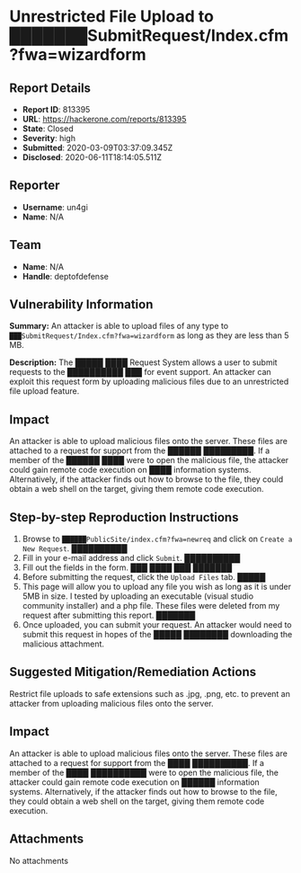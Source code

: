 # Unrestricted File Upload to ███████SubmitRequest/Index.cfm?fwa=wizardform

## Report Details
- **Report ID**: 813395
- **URL**: https://hackerone.com/reports/813395
- **State**: Closed
- **Severity**: high
- **Submitted**: 2020-03-09T03:37:09.345Z
- **Disclosed**: 2020-06-11T18:14:05.511Z

## Reporter
- **Username**: un4gi
- **Name**: N/A

## Team
- **Name**: N/A
- **Handle**: deptofdefense

## Vulnerability Information
**Summary:**
An attacker is able to upload files of any type to `███SubmitRequest/Index.cfm?fwa=wizardform` as long as they are less than 5 MB.

**Description:**
The █████ ████ Request System allows a user to submit requests to the ██████████ ███ for event support. An attacker can exploit this request form by uploading malicious files due to an unrestricted file upload feature.

## Impact
An attacker is able to upload malicious files onto the server. These files are attached to a request for support from the ██████ █████████. If a member of the ██████ ████ were to open the malicious file, the attacker could gain remote code execution on ████ information systems. Alternatively, if the attacker finds out how to browse to the file, they could obtain a web shell on the target, giving them remote code execution.

## Step-by-step Reproduction Instructions

1. Browse to `██████PublicSite/index.cfm?fwa=newreq` and click on `Create a New Request`.
██████████
2. Fill in your e-mail address and click `Submit`.
██████████
3. Fill out the fields in the form.
███
████
███
███████
4. Before submitting the request, click the `Upload Files` tab.
█████
5. This page will allow you to upload any file you wish as long as it is under 5MB in size. I tested by uploading an executable (visual studio community installer) and a php file. These files were deleted from my request after submitting this report.
███████
6. Once uploaded, you can submit your request. An attacker would need to submit this request in hopes of the █████ ████████ downloading the malicious attachment.

## Suggested Mitigation/Remediation Actions
Restrict file uploads to safe extensions such as .jpg, .png, etc. to prevent an attacker from uploading malicious files onto the server.

## Impact

An attacker is able to upload malicious files onto the server. These files are attached to a request for support from the ████ ██████████. If a member of the ████ ██████████ were to open the malicious file, the attacker could gain remote code execution on ██████ information systems. Alternatively, if the attacker finds out how to browse to the file, they could obtain a web shell on the target, giving them remote code execution.

## Attachments
No attachments

